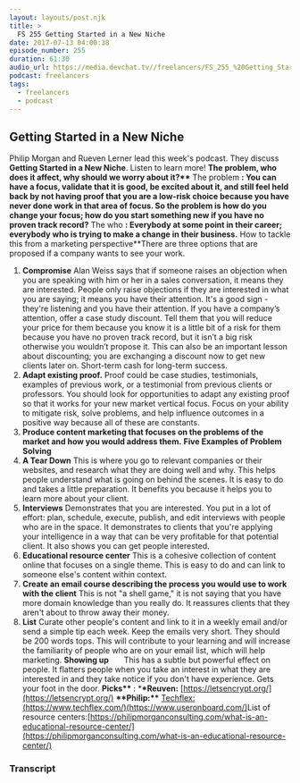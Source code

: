 ```yaml
---
layout: layouts/post.njk
title: >
  FS 255 Getting Started in a New Niche
date: 2017-07-13 04:00:38
episode_number: 255
duration: 61:30
audio_url: https://media.devchat.tv//freelancers/FS_255_%20Getting_Started_in_a_New_Niche.mp3
podcast: freelancers
tags:
  - freelancers
  - podcast
---
```


## **Getting Started in a New Niche**

Philip Morgan and Rueven Lerner lead this week's podcast. They discuss **Getting Started in a New Niche**. Listen to learn more! **The problem, who does it affect, why should we worry about it?\*\*** The problem **: You can have a focus, validate that it is good, be excited about it, and still feel held back by not having proof that you are a low-risk choice because you have never done work in that area of focus. So the problem is how do you change your focus; how do you start something new if you have no proven track record?** The who **: Everybody at some point in their career; everybody who is trying to make a change in their business.** How to tackle this from a marketing perspective\*\*There are three options that are proposed if a company wants to see your work.

1. **Compromise**
   Alan Weiss says that if someone raises an objection when you are speaking with him or her in a sales conversation, it means they are interested. People only raise objections if they are interested in what you are saying; it means you have their attention. It's a good sign - they're listening and you have their attention. If you have a company’s attention, offer a case study discount. Tell them that you will reduce your price for them because you know it is a little bit of a risk for them because you have no proven track record, but it isn’t a big risk otherwise you wouldn’t propose it. This can also be an important lesson about discounting; you are exchanging a discount now to get new clients later on. Short-term cash for long-term success.
1. **Adapt existing proof.**
   Proof could be case studies, testimonials, examples of previous work, or a testimonial from previous clients or professors. You should look for opportunities to adapt any existing proof so that it works for your new market vertical focus. Focus on your ability to mitigate risk, solve problems, and help influence outcomes in a positive way because all of these are constants.
1. **Produce content marketing that focuses on the problems of the market and how you would address them.**
   **Five Examples of Problem Solving**
1. **A Tear Down**
   This is where you go to relevant companies or their websites, and research what they are doing well and why. This helps people understand what is going on behind the scenes. It is easy to do and takes a little preparation. It benefits you because it helps you to learn more about your client.
1. **Interviews**
   Demonstrates that you are interested. You put in a lot of effort: plan, schedule, execute, publish, and edit interviews with people who are in the space. It demonstrates to clients that you're applying your intelligence in a way that can be very profitable for that potential client. It also shows you can get people interested.
1. **Educational resource center**
   This is a cohesive collection of content online that focuses on a single theme. This is easy to do and can link to someone else's content within context.
1. **Create an email course describing the process you would use to work with the client**
   This is not "a shell game," it is not saying that you have more domain knowledge than you really do. It reassures clients that they aren't about to throw away their money.
1. **List**
   Curate other people's content and link to it in a weekly email and/or send a simple tip each week. Keep the emails very short. They should be 200 words tops. This will contribute to your learning and will increase the familiarity of people who are on your email list, which will help marketing. **Showing up&nbsp;&nbsp;&nbsp;&nbsp;&nbsp;&nbsp;&nbsp;** This has a subtle but powerful effect on people. It flatters people when you take an interest in what they are interested in and they take notice if you don't have experience. Gets your foot in the door. **Picks\*\*** : \***\*Reuven:** [https://letsencrypt.org/](https://letsencrypt.org/) **\*\*Philip:\*\*** [Techflex: (https://www.techflex.com/)](https://www.techflex.com/)[(https://www.useronboard.com/)](https://www.useronboard.com/)List of resource centers:[https://philipmorganconsulting.com/what-is-an-educational-resource-center/](https://philipmorganconsulting.com/what-is-an-educational-resource-center/)

### Transcript
